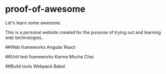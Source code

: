 # proof-of-awesome

Let's learn some awesome.

This is a personal website created for the purpose of trying out and learning web technologies.

##Web frameworks
Angular
React

##Unit test frameworks
Karma
Mocha
Chai

##Build tools
Webpack
Babel

